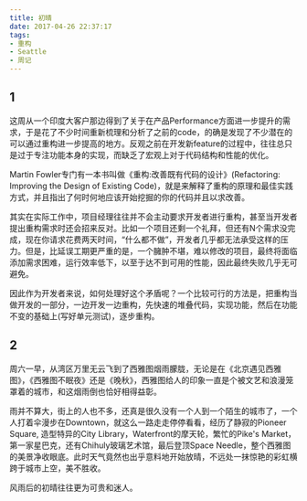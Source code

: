 ```yaml
---
title: 初晴
date: 2017-04-26 22:37:17
tags:
- 重构
- Seattle
- 周记
---
```


## 1

这周从一个印度大客户那边得到了关于在产品Performance方面进一步提升的需求，于是花了不少时间重新梳理和分析了之前的code，的确是发现了不少潜在的可以通过重构进一步提高的地方。反观之前在开发新feature的过程中，往往总只是过于专注功能本身的实现，而缺乏了宏观上对于代码结构和性能的优化。

Martin Fowler专门有一本书叫做《重构:改善既有代码的设计》(Refactoring: Improving the Design of Existing Code)，就是来解释了重构的原理和最佳实践方式，并且指出了何时何地应该开始挖掘的你的代码并且以求改善。

其实在实际工作中，项目经理往往并不会主动要求开发者进行重构，甚至当开发者提出重构需求时还会招来反对。比如一个项目还剩一个礼拜，但还有N个需求没完成，现在你请求花费两天时间，“什么都不做”，开发者几乎都无法承受这样的压力。但是，比延误工期更严重的是，一个臃肿不堪，难以修改的项目，最终将面临添加需求困难，运行效率低下，以至于达不到可用的性能，因此最终失败几乎无可避免。

因此作为开发者来说，如何处理好这个矛盾呢？一个比较可行的方法是，把重构当做开发的一部分，一边开发一边重构，先快速的堆叠代码，实现功能，然后在功能不变的基础上(写好单元测试)，逐步重构。

## 2

周六一早，从湾区万里无云飞到了西雅图烟雨朦胧，无论是在《北京遇见西雅图》，《西雅图不眠夜》还是《晚秋》，西雅图给人的印象一直是个被文艺和浪漫笼罩着的城市，和这烟雨倒也恰好相得益彰。

雨并不算大，街上的人也不多，还真是很久没有一个人到一个陌生的城市了，一个人打着伞漫步在Downtown，就这么一路走走停停看看，经历了静寂的Pioneer Square, 造型特异的City Library，Waterfront的摩天轮，繁忙的Pike's Market，第一家星巴克，还有Chihuly玻璃艺术馆，最后登顶Space Needle，整个西雅图的美景净收眼底。此时天气竟然也出乎意料地开始放晴，不远处一抹惊艳的彩虹横跨于城市上空，美不胜收。

风雨后的初晴往往更为可贵和迷人。
